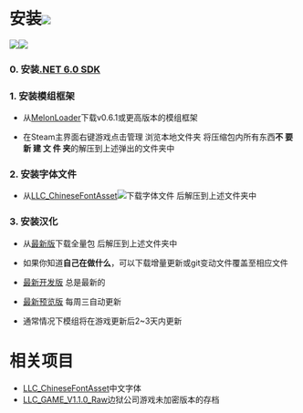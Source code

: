 # 安装[![](https://img.shields.io/github/downloads/LocalizeLimbusCompany/LocalizeLimbusCompany/total.svg?label=下载&style=social)](../../releases)

[![](https://img.shields.io/github/release/LocalizeLimbusCompany/LocalizeLimbusCompany.svg?label=最新版&style=social)![](https://img.shields.io/github/downloads/LocalizeLimbusCompany/LocalizeLimbusCompany/latest/total.svg?label=下载&style=social)](../../releases/latest)
### 0. 安装[.NET 6.0 SDK](https://dotnet.microsoft.com/zh-cn/download/dotnet/thank-you/sdk-6.0.406-windows-x64-installer)
### 1. 安装模组框架
   - 从[MelonLoader](https://github.com/LavaGang/MelonLoader)下载v0.6.1或更高版本的模组框架
   
   - 在Steam主界面右键游戏点击管理 浏览本地文件夹 将压缩包内所有东西**不 要 新 建 文 件 夹**的解压到上述弹出的文件夹中
### 2. 安装字体文件

   - 从[LLC_ChineseFontAsset![](https://img.shields.io/github/release/LocalizeLimbusCompany/LLC_ChineseFontAsset.svg?label=最新版)](../../../LLC_ChineseFontAsset)下载字体文件 后解压到上述文件夹中
### 3. 安装汉化

   - 从[最新版](../../releases)下载全量包 后解压到上述文件夹中

   - 如果你知道**自己在做什么**，可以下载增量更新或git变动文件覆盖至相应文件
    
   - [最新开发版](../../actions/workflows/dev.yml) 总是最新的
	
   - [最新预览版](../../actions/workflows/beta.yml) 每周三自动更新
   
   - 通常情况下模组将在游戏更新后2~3天内更新

# 相关项目
- [LLC_ChineseFontAsset](../../../LLC_ChineseFontAsset)中文字体
- [LLC_GAME_V1.1.0_Raw](../../../LLC_GAME_V1.1.0_Raw)边狱公司游戏未加密版本的存档